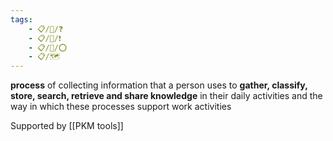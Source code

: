 ```yaml
---
tags:
	- 📋/🌱/❓
	- 📋/🌱/❗
	- 📋/🌱/⭕
	- 📋/🗺️ 
---
```


**process** of collecting information that a person uses to **gather, classify, store, search, retrieve and share knowledge** in their daily activities and the way in which these processes support work activities

Supported by [[PKM tools]]